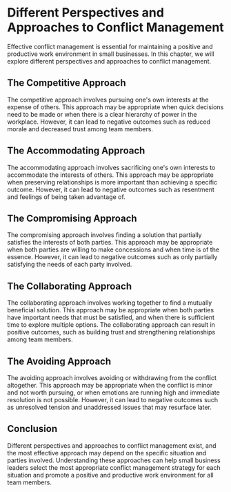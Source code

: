 Different Perspectives and Approaches to Conflict Management
========================================================================================================

Effective conflict management is essential for maintaining a positive and productive work environment in small businesses. In this chapter, we will explore different perspectives and approaches to conflict management.

The Competitive Approach
------------------------

The competitive approach involves pursuing one's own interests at the expense of others. This approach may be appropriate when quick decisions need to be made or when there is a clear hierarchy of power in the workplace. However, it can lead to negative outcomes such as reduced morale and decreased trust among team members.

The Accommodating Approach
--------------------------

The accommodating approach involves sacrificing one's own interests to accommodate the interests of others. This approach may be appropriate when preserving relationships is more important than achieving a specific outcome. However, it can lead to negative outcomes such as resentment and feelings of being taken advantage of.

The Compromising Approach
-------------------------

The compromising approach involves finding a solution that partially satisfies the interests of both parties. This approach may be appropriate when both parties are willing to make concessions and when time is of the essence. However, it can lead to negative outcomes such as only partially satisfying the needs of each party involved.

The Collaborating Approach
--------------------------

The collaborating approach involves working together to find a mutually beneficial solution. This approach may be appropriate when both parties have important needs that must be satisfied, and when there is sufficient time to explore multiple options. The collaborating approach can result in positive outcomes, such as building trust and strengthening relationships among team members.

The Avoiding Approach
---------------------

The avoiding approach involves avoiding or withdrawing from the conflict altogether. This approach may be appropriate when the conflict is minor and not worth pursuing, or when emotions are running high and immediate resolution is not possible. However, it can lead to negative outcomes such as unresolved tension and unaddressed issues that may resurface later.

Conclusion
----------

Different perspectives and approaches to conflict management exist, and the most effective approach may depend on the specific situation and parties involved. Understanding these approaches can help small business leaders select the most appropriate conflict management strategy for each situation and promote a positive and productive work environment for all team members.
